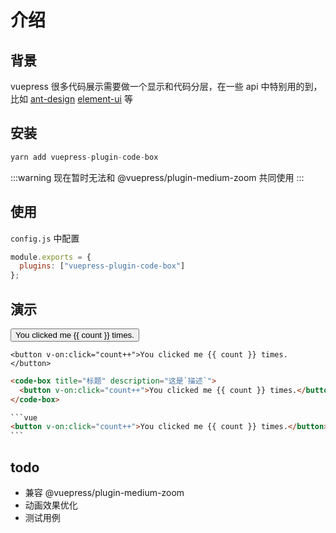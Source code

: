 # 介绍

## 背景

vuepress 很多代码展示需要做一个显示和代码分层，在一些 api 中特别用的到，比如 [ant-design](https://ant.design/index-cn) [element-ui](https://element.eleme.cn/#/) 等

## 安装

```js
yarn add vuepress-plugin-code-box
```

:::warning
现在暂时无法和 @vuepress/plugin-medium-zoom 共同使用
:::

## 使用

`config.js` 中配置

```js
module.exports = {
  plugins: ["vuepress-plugin-code-box"]
};
```

## 演示

<code-box title="标题" description="这是一个按钮的`说明`">
  <button v-on:click="count++">You clicked me {{ count }} times.</button>

</code-box>

```vue
<button v-on:click="count++">You clicked me {{ count }} times.</button>
```

````html
<code-box title="标题" description="这是`描述`">
  <button v-on:click="count++">You clicked me {{ count }} times.</button>
</code-box>

```vue
<button v-on:click="count++">You clicked me {{ count }} times.</button>
```
````

## todo

- 兼容 @vuepress/plugin-medium-zoom
- 动画效果优化
- 测试用例

<script>
export default{
  data: function () {
    return {
      count: 0
    }
  }
}
</script>
